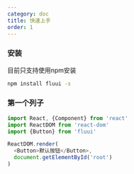 ```yaml
---
category: doc
title: 快速上手
order: 1
---
```


### 安装
目前只支持使用npm安装
```bash
npm install fluui -s
```
### 第一个列子
```js
import React, {Component} from 'react'
import ReactDOM from 'react-dom'
import {Button} from 'fluui'

ReactDOM.render(
  <Button>默认按钮</Button>,
  document.getElementById('root')
)

```
